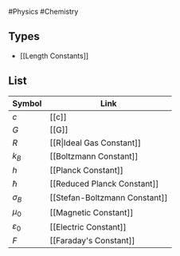 #Physics #Chemistry
## Types
* [[Length Constants]]
## List
| Symbol                            | Link  |
| --------------------------------- | ----- |
| $\displaystyle c$                 | [[c]] |
| $\displaystyle G$                 | [[G]] |
| $\displaystyle R$                 | [[R\|Ideal Gas Constant]]      |
| $\displaystyle k_{B}$             | [[Boltzmann Constant]]      |
| $\displaystyle h$                 | [[Planck Constant]]      |
| $\displaystyle \hbar$             | [[Reduced Planck Constant]]      |
| $\displaystyle \sigma_{B}$        | [[Stefan-Boltzmann Constant]]      |
| $\displaystyle {\mu}_{0}$         | [[Magnetic Constant]]      |
| $\displaystyle {\varepsilon}_{0}$ | [[Electric Constant]]      |
| $\displaystyle F$                                  | [[Faraday's Constant]]      |